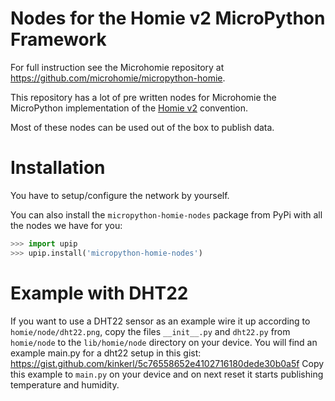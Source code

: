 # Nodes for the Homie v2 MicroPython Framework

For full instruction see the Microhomie repository at https://github.com/microhomie/micropython-homie.

This repository has a lot of pre written nodes for Microhomie the MicroPython implementation of the [Homie v2](https://github.com/marvinroger/homie) convention.

Most of these nodes can be used out of the box to publish data. 

# Installation

You have to setup/configure the network by yourself.

You can also install the `micropython-homie-nodes` package from PyPi with all the nodes we have for you:

```python
>>> import upip
>>> upip.install('micropython-homie-nodes')
```

# Example with DHT22
If you want to use a DHT22 sensor as an example wire it up according to `homie/node/dht22.png`, copy the files `__init__.py` and `dht22.py` from `homie/node` to the `lib/homie/node` directory on your device. You will find an example main.py for a dht22 setup in this gist: https://gist.github.com/kinkerl/5c76558652e4102716180dede30b0a5f 
Copy this example to `main.py` on your device and on next reset it starts publishing temperature and humidity.


